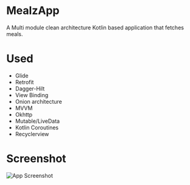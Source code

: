 # MealzApp

A Multi module clean architecture Kotlin based application that fetches meals.

# Used

- Glide
- Retrofit
- Dagger-Hilt
- View Binding
- Onion architecture
- MVVM
- Okhttp
- Mutable/LiveData
- Kotlin Coroutines
- Recyclerview

# Screenshot
![App Screenshot](https://user-images.githubusercontent.com/81251707/225892128-ce005058-fd91-4b85-b255-f93af8cda078.jpg)
